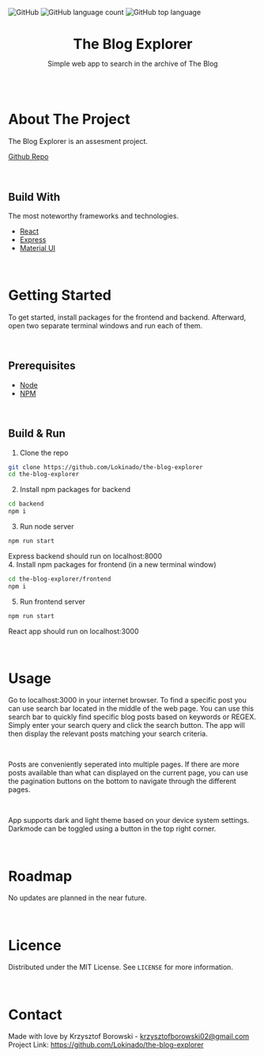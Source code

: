 ![GitHub](https://img.shields.io/github/license/Lokinado/the-blog-explorer?style=for-the-badge)
![GitHub language count](https://img.shields.io/github/languages/count/Lokinado/the-blog-explorer?style=for-the-badge)
![GitHub top language](https://img.shields.io/github/languages/top/Lokinado/the-blog-explorer?style=for-the-badge)

<p align="center">
    <h1 align="center" style="border-bottom: none; margin-bottom: 0">
        <strong>
            The Blog Explorer
        </strong>
    </h1>

  <p align="center">
    Simple web app to search in the archive of The Blog
    <br />
  </p>
</p>

<br><br>

# About The Project
The Blog Explorer is an assesment project.

[Github Repo](https://github.com/Lokinado/the-blog-explorer)

<br>

## Build With
The most noteworthy frameworks and technologies.
* [React](https://reactjs.org/)
* [Express](https://expressjs.com/)
* [Material UI](https://mui.com/) 

<br>

# Getting Started
To get started, install packages for the frontend and backend. Afterward, open two separate terminal windows and run each of them.

<br>

## Prerequisites
* [Node](https://nodejs.org/en)
* [NPM](https://www.npmjs.com/)
<br>

## Build & Run
1. Clone the repo
```sh
git clone https://github.com/Lokinado/the-blog-explorer
cd the-blog-explorer
```
2. Install npm packages for backend
```sh
cd backend
npm i
```
3. Run node server
```sh
npm run start
```
Express backend should run on localhost:8000 <br>
4. Install npm packages for frontend (in a new terminal window)
```sh
cd the-blog-explorer/frontend
npm i
```
5. Run frontend server
```sh
npm run start
```
React app should run on localhost:3000

<br>

# Usage
Go to localhost:3000 in your internet browser. To find a specific post you can use search bar located in the middle of the web page. You can use this search bar to quickly find specific blog posts based on keywords or REGEX. Simply enter your search query and click the search button. The app will then display the relevant posts matching your search criteria.

<br>

Posts are conveniently seperated into multiple pages. If there are more posts available than what can displayed on the current page, you can use the pagination buttons on the bottom to navigate through the different pages.

<br>

App supports dark and light theme based on your device system settings. Darkmode can be toggled using a button in the top right corner.

<br>

# Roadmap
No updates are planned in the near future.

<br>

# Licence
Distributed under the MIT License. See `LICENSE` for more information.

<br>

# Contact
Made with love by Krzysztof Borowski - krzysztofborowski02@gmail.com
<br>
Project Link: https://github.com/Lokinado/the-blog-explorer
